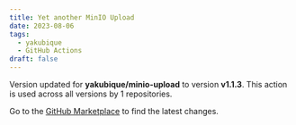 ```yaml
---
title: Yet another MinIO Upload
date: 2023-08-06
tags:
  - yakubique
  - GitHub Actions
draft: false
---
```



Version updated for **yakubique/minio-upload** to version **v1.1.3**.
This action is used across all versions by 1 repositories.

Go to the [GitHub Marketplace](https://github.com/marketplace/actions/yet-another-minio-upload) to find the latest changes.
